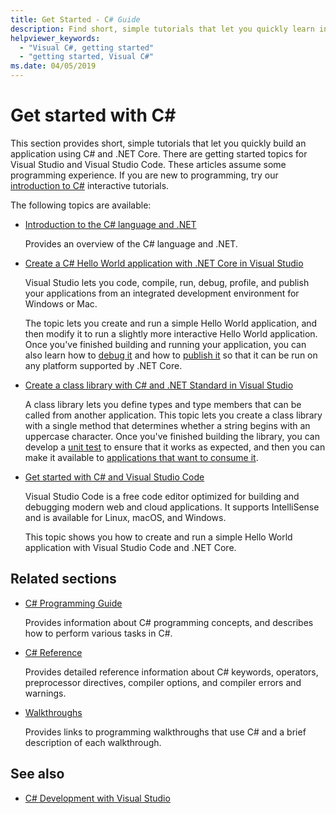 ```yaml
---
title: Get Started - C# Guide
description: Find short, simple tutorials that let you quickly learn introductory C# concepts and write .NET Core applications.
helpviewer_keywords:
  - "Visual C#, getting started"
  - "getting started, Visual C#"
ms.date: 04/05/2019
---
```

# Get started with C\#

This section provides short, simple tutorials that let you quickly build an application using C# and .NET Core. There are getting started topics for Visual Studio and Visual Studio Code. These articles assume some programming experience. If you are new to programming, try our [introduction to C#](../tutorials/intro-to-csharp/index.md) interactive tutorials.

The following topics are available:

- [Introduction to the C# language and .NET](introduction-to-the-csharp-language-and-the-net-framework.md)

     Provides an overview of the C# language and .NET.

- [Create a C# Hello World application with .NET Core in Visual Studio](../../core/tutorials/with-visual-studio.md)

   Visual Studio lets you code, compile, run, debug, profile, and publish your applications from an integrated development environment for Windows or Mac.

   The topic lets you create and run a simple Hello World application, and then modify it to run a slightly more interactive Hello World application. Once you've finished building and running your application, you can also learn how to [debug it](../../core/tutorials/debugging-with-visual-studio.md) and how to [publish it](../../core/tutorials/publishing-with-visual-studio.md) so that it can be run on any platform supported by .NET Core.

- [Create a class library with C# and .NET Standard in Visual Studio](../../core/tutorials/library-with-visual-studio.md)

   A class library lets you define types and type members that can be called from another application. This topic lets you create a class library with a single method that determines whether a string begins with an uppercase character. Once you've finished building the library, you can develop a [unit test](../../core/tutorials/testing-library-with-visual-studio.md) to ensure that it works as expected, and then you can make it available to [applications that want to consume it](/nuget/quickstart/install-and-use-a-package-in-visual-studio).

- [Get started with C# and Visual Studio Code](../../core/tutorials/with-visual-studio-code.md)

   Visual Studio Code is a free code editor optimized for building and debugging modern web and cloud applications. It supports IntelliSense and is available for Linux, macOS, and Windows.

   This topic shows you how to create and run a simple Hello World application with Visual Studio Code and .NET Core.

## Related sections

- [C# Programming Guide](../programming-guide/index.md)

    Provides information about C# programming concepts, and describes how to perform various tasks in C#.

- [C# Reference](../language-reference/index.md)

    Provides detailed reference information about C# keywords, operators, preprocessor directives, compiler options, and compiler errors and warnings.

- [Walkthroughs](../walkthroughs.md)

    Provides links to programming walkthroughs that use C# and a brief description of each walkthrough.

## See also

- [C# Development with Visual Studio](/visualstudio/get-started/csharp/)
